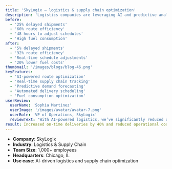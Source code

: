 ```yaml
---
title: 'SkyLogix – logistics & supply chain optimization'
description: 'Logistics companies are leveraging AI and predictive analytics to optimize routes, reduce fuel costs, and improve on-time delivery rates across global supply chains.'
before:
  - '25% delayed shipments'
  - '60% route efficiency'
  - '48 hours to adjust schedules'
  - 'High fuel consumption'
after:
  - '5% delayed shipments'
  - '92% route efficiency'
  - 'Real-time schedule adjustments'
  - '20% lower fuel costs'
thumbnail: '/images/blogs/blog-46.png'
keyFeatures:
  - 'AI-powered route optimization'
  - 'Real-time supply chain tracking'
  - 'Predictive demand forecasting'
  - 'Automated delivery scheduling'
  - 'Fuel consumption optimization'
userReview:
  userName: 'Sophia Martinez'
  userImage: '/images/avatar/avatar-7.png'
  userRole: 'VP of Operations, SkyLogix'
  reviewText: 'With AI-powered logistics, we’ve significantly reduced delays and optimized fuel usage. Our supply chain is now more agile, responsive, and cost-efficient.'
result: Increased on-time deliveries by 40% and reduced operational costs by 25%
---
```


- **Company**: SkyLogix
- **Industry**: Logistics & Supply Chain
- **Team Size**: 1,000+ employees
- **Headquarters**: Chicago, IL
- **Use case**: AI-driven logistics and supply chain optimization

